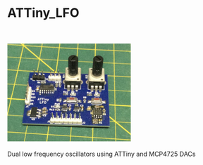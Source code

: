 # ATTiny_LFO
<br><br>![PCB](Assembled_PCB.jpg)<BR><BR>
Dual low frequency oscillators using ATTiny and MCP4725 DACs
